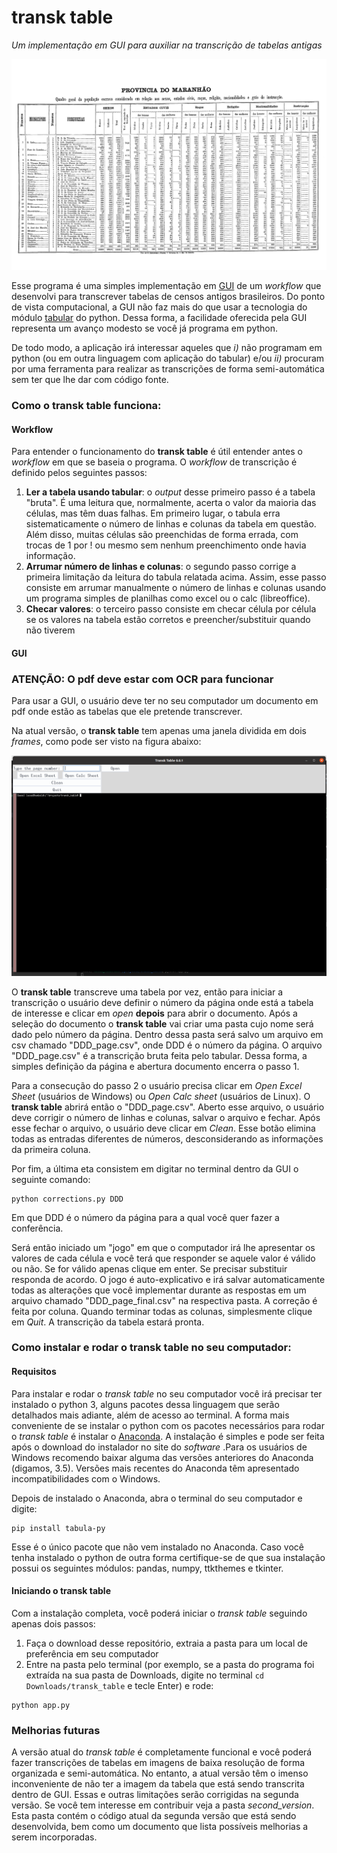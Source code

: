 # transk table
*Um implementação em GUI para auxiliar na transcrição de tabelas antigas*

![alt text](https://github.com/lucascr91/transk_table/blob/master/maranhao.jpg)


Esse programa é uma simples implementação em [GUI](https://en.wikipedia.org/wiki/Graphical_user_interface) de um _workflow_ que desenvolvi para transcrever tabelas de censos antigos brasileiros. Do ponto de vista computacional, a GUI não faz mais do que usar a tecnologia do módulo [tabular](https://github.com/chezou/tabula-py) do python. Dessa forma, a facilidade oferecida pela GUI representa um avanço modesto se você já programa em python.

De todo modo, a aplicação irá interessar aqueles que _i)_ não programam em python (ou em outra linguagem com aplicação do tabular) e/ou _ii)_ procuram por uma ferramenta para realizar as transcrições de forma semi-automática sem ter que lhe dar com código fonte.

<!-- Essa breve apresentação da ferramenta está dividida em três seções. Na seção seguinte ~mostramos o funcionamento do programa. A ideia dessa seção é, antes de discutir instalação e limitações, mostrar ao usuário o que é o programa e o que ele faz. Mostramos como rodar o programa na seção 3, enquanto uma discussão sobre melhorias potenciais e manutenção do programa são arroladas na seção 4. -->


### Como o **transk table** funciona:

#### Workflow

Para entender o funcionamento do **transk table** é útil entender antes o _workflow_ em que se baseia o programa. O _workflow_ de transcrição é definido pelos seguintes passos:

1) **Ler a tabela usando tabular**: o _output_ desse primeiro passo é a tabela "bruta". É uma leitura que, normalmente, acerta o valor da maioria das células, mas têm duas falhas. Em primeiro lugar, o tabula erra sistematicamente o número de linhas e colunas da tabela em questão. Além disso, muitas células são preenchidas de forma errada, com trocas de 1 por ! ou mesmo sem nenhum preenchimento onde havia informação.
2) **Arrumar número de linhas e colunas**: o segundo passo corrige a primeira limitação da leitura do tabula relatada acima. Assim, esse passo consiste em arrumar manualmente o número de linhas e colunas usando um programa simples de planilhas como excel ou o calc (libreoffice).
3) **Checar valores**: o terceiro passo consiste em checar célula por célula se os valores na tabela estão corretos e preencher/substituir quando não tiverem

#### GUI

### ATENÇÃO: O pdf deve estar com OCR para funcionar

Para usar a GUI, o usuário deve ter no seu computador um documento em pdf onde estão as tabelas que ele pretende transcrever.

Na atual versão, o **transk table** tem apenas uma janela dividida em dois _frames_, como pode ser visto na figura abaixo:

![alt text](https://github.com/lucascr91/transk_table/blob/master/gui_tt.png)

O **transk table** transcreve uma tabela por vez, então para iniciar a transcrição o usuário deve definir o número da página onde está a tabela de interesse e clicar em *open* **depois** para abrir o documento. Após a seleção do documento o **transk table** vai criar uma pasta cujo nome será dado pelo número da página. Dentro dessa pasta será salvo um arquivo em csv chamado "DDD_page.csv", onde DDD é o número da página. O arquivo "DDD_page.csv" é a transcrição bruta feita pelo tabular. Dessa forma, a simples definição da página e abertura documento encerra o passo 1.

Para a consecução do passo 2 o usuário precisa clicar em *Open Excel Sheet* (usuários de Windows) ou *Open Calc sheet* (usuários de Linux). O **transk table** abrirá então o "DDD_page.csv". Aberto esse arquivo, o usuário deve corrigir o número de linhas e colunas, salvar o arquivo e fechar. Após esse fechar o arquivo, o usuário deve clicar em *Clean*. Esse botão elimina todas as entradas diferentes de números, desconsiderando as informações da primeira coluna. 

Por fim, a última eta consistem em digitar no terminal dentro da GUI o seguinte comando:

```
python corrections.py DDD
```
Em que DDD é o número da página para a qual você quer fazer a conferência.

Será então iniciado um "jogo" em que o computador irá lhe apresentar os valores de cada célula e você terá que responder se aquele valor é válido ou não. Se for válido apenas clique em enter. Se precisar substituir responda de acordo. O jogo é auto-explicativo e irá salvar automaticamente todas as alterações que você implementar durante as respostas em um arquivo chamado "DDD_page_final.csv" na respectiva pasta. A correção é feita por coluna. Quando terminar todas as colunas, simplesmente clique em *Quit*. A transcrição da tabela estará pronta.


### Como instalar e rodar o transk table no seu computador:

#### Requisitos

Para instalar e rodar o *transk table* no seu computador você irá precisar ter instalado o python 3, alguns pacotes dessa linguagem que serão detalhados mais adiante, além de acesso ao terminal. A forma mais conveniente de se instalar o python com os pacotes necessários para rodar o *transk table* é instalar o [Anaconda](https://www.anaconda.com/products/individual). A instalação é simples e pode ser feita após o download do instalador no site do _software_ .Para os usuários de Windows recomendo baixar alguma das versões anteriores do Anaconda (digamos, 3.5). Versões mais recentes do Anaconda têm apresentado incompatibilidades com o Windows.

Depois de instalado o Anaconda, abra o terminal do seu computador e digite:

```
pip install tabula-py
```

Esse é o único pacote que não vem instalado no Anaconda. Caso você tenha instalado o python de outra forma certifique-se de que sua instalação possui os seguintes módulos: pandas, numpy, ttkthemes e tkinter.

#### Iniciando o transk table

Com a instalação completa, você poderá iniciar o *transk table* seguindo apenas dois passos:

1) Faça o download desse repositório, extraia a pasta para um local de preferência em seu computador
2) Entre na pasta pelo terminal (por exemplo, se a pasta do programa foi extraída na sua pasta de Downloads, digite no terminal `cd Downloads/transk_table` e tecle Enter) e rode:

```
python app.py
```

### Melhorias futuras

A versão atual do *transk table* é completamente funcional e você poderá fazer transcrições de tabelas em imagens de baixa resolução de forma organizada e semi-automática. No entanto, a atual versão têm o imenso inconveniente de não ter a imagem da  tabela que está sendo transcrita dentro de GUI. Essas e outras limitações serão corrigidas na segunda versão. Se você tem interesse em contribuir veja a pasta *second_version*. Esta pasta contém o código atual da segunda versão que está sendo desenvolvida, bem como um documento que lista possíveis melhorias a serem incorporadas.
